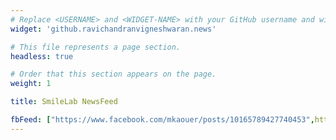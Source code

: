 ```yaml
---
# Replace <USERNAME> and <WIDGET-NAME> with your GitHub username and widget name, respectively.
widget: 'github.ravichandranvigneshwaran.news'

# This file represents a page section.
headless: true

# Order that this section appears on the page.
weight: 1

title: SmileLab NewsFeed

fbFeed: ["https://www.facebook.com/mkaouer/posts/10165789427740453",https://www.facebook.com/mkaouer/posts/10165474101125453,https://www.facebook.com/mkaouer/posts/10165502487895453,https://www.facebook.com/mkaouer/posts/10165789427740453,https://www.facebook.com/mkaouer/posts/10165397229025453,https://www.facebook.com/mkaouer/posts/10165393708235453,https://www.facebook.com/wesley.klewerton/posts/4413545278663728,https://www.facebook.com/mkaouer/posts/10165182007315453,https://www.facebook.com/marouane.kessentini/posts/10226039060142152,https://www.facebook.com/mkaouer/posts/10165118937700453,https://www.facebook.com/mkaouer/posts/10164918402925453,https://www.facebook.com/mkaouer/posts/10164561411990453,https://www.facebook.com/mkaouer/posts/10164487265410453,https://www.facebook.com/mkaouer/posts/10164471645320453]
---
```


